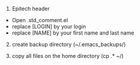 1. Epitech header 
 - Open .std_comment.el
 - replace [LOGIN] by your login
 - replace [NAME] by your first name and last name
 
2. create backup directory (~/.emacs_backups/)

3. copy all files on the home directory (cp .* ~/)


